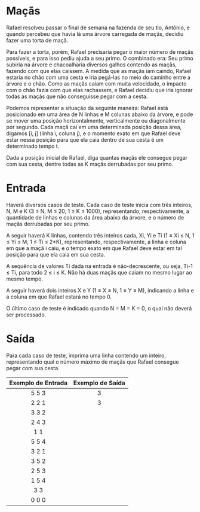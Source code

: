# Maçãs

Rafael resolveu passar o final de semana na fazenda de seu tio, Antônio, e quando percebeu que havia lá uma árvore carregada de maçãs, decidiu fazer uma torta de maçã.

Para fazer a torta, porém, Rafael precisaria pegar o maior número de maçãs possíveis, e para isso pediu ajuda a seu primo. O combinado era: Seu primo subiria na árvore e chacoalharia diversos galhos contendo as maçãs, fazendo com que elas caissem. A medida que as maçãs iam caindo, Rafael estaria no chão com uma cesta e iria pegá-las no meio do caminho entre a árvore e o chão. Como as maçãs caiam com muita velocidade, o impacto com o chão fazia com que elas rachassem, e Rafael decidiu que iria ignorar todas as maçãs que não conseguisse pegar com a cesta.

Podemos representar a situação da seguinte maneira: Rafael está posicionado em uma área de N linhas e M colunas abaixo da árvore, e pode se mover uma posição horizontalmente, verticalmente ou diagonalmente por segundo. Cada maçã cai em uma determinada posição dessa área, digamos [i, j] (linha i, coluna j), e o momento exato em que Rafael deve estar nessa posição para que ela caia dentro de sua cesta é um determinado tempo t.

Dada a posição inicial de Rafael, diga quantas maçãs ele consegue pegar com sua cesta, dentre todas as K maçãs derrubadas por seu primo.

# Entrada

Haverá diversos casos de teste. Cada caso de teste inicia com três inteiros, N, M e K (3 ≤ N, M ≤ 20, 1 ≤ K ≤ 1000), representando, respectivamente, a quantidade de linhas e colunas da área abaixo da árvore, e o número de maçãs derrubadas por seu primo.

A seguir haverá K linhas, contendo três inteiros cada, Xi, Yi e Ti (1 ≤ Xi ≤ N, 1 ≤ Yi ≤ M, 1 ≤ Ti ≤ 2\*K), representando, respectivamente, a linha e coluna em que a maçã i caiu, e o tempo exato em que Rafael deve estar em tal posição para que ela caia em sua cesta.

A sequência de valores Ti dada na entrada é não-decrescente, ou seja, Ti-1 ≤ Ti, para todo 2 ≤ i ≤ K. Não há duas maçãs que caiam no mesmo lugar ao mesmo tempo.

A seguir haverá dois inteiros X e Y (1 ≤ X ≤ N, 1 ≤ Y ≤ M), indicando a linha e a coluna em que Rafael estará no tempo 0.

O último caso de teste é indicado quando N = M = K = 0, o qual não deverá ser processado.

# Saída

Para cada caso de teste, imprima uma linha contendo um inteiro, representando qual o número máximo de maçãs que Rafael consegue pegar com sua cesta.

| Exemplo de Entrada | Exemplo de Saída |
| :----------------: | :--------------: |
|       5 5 3        |        3         |
|       2 2 1        |        3         |
|       3 3 2        |                  |
|       2 4 3        |                  |
|        1 1         |                  |
|       5 5 4        |                  |
|       3 2 1        |                  |
|       3 5 2        |                  |
|       2 5 3        |                  |
|       1 5 4        |                  |
|        3 3         |                  |
|       0 0 0        |                  |
